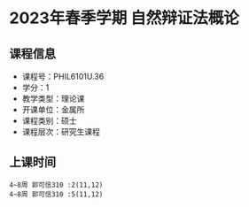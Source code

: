 # 2023年春季学期 自然辩证法概论 






## 课程信息

- 课程号：PHIL6101U.36
- 学分：1
- 教学类型：理论课
- 开课单位：金属所
- 课程类别：硕士
- 课程层次：研究生课程

## 上课时间

```
4~8周 郭可信310 :2(11,12)
4~8周 郭可信310 :5(11,12)
```

